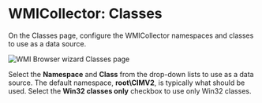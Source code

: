 # WMICollector: Classes

On the Classes page, configure the WMICollector namespaces and classes to use as a data source.

![WMI Browser wizard Classes page](/img/product_docs/accessanalyzer/admin/datacollector/wmicollector/classes.webp)

Select the **Namespace** and **Class** from the drop-down lists to use as a data source. The default
namespace, **root\CIMV2**, is typically what should be used. Select the **Win32 classes only**
checkbox to use only Win32 classes.
